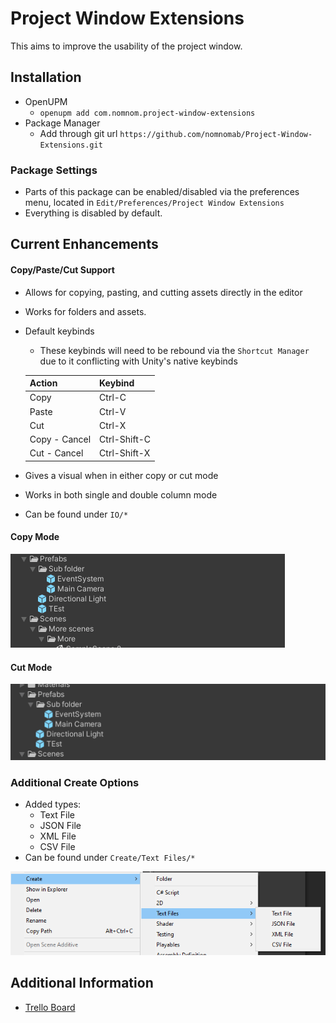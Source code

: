 # Project Window Extensions
This aims to improve the usability of the project window.

## Installation
- OpenUPM
  - `openupm add com.nomnom.project-window-extensions`
- Package Manager
  - Add through git url `https://github.com/nomnomab/Project-Window-Extensions.git`

### Package Settings
- Parts of this package can be enabled/disabled via the preferences menu, located in `Edit/Preferences/Project Window Extensions`
- Everything is disabled by default.

## Current Enhancements

#### Copy/Paste/Cut Support
- Allows for copying, pasting, and cutting assets directly in the editor
- Works for folders and assets.
- Default keybinds
  - These keybinds will need to be rebound via the `Shortcut Manager` due to it conflicting with Unity's native keybinds

  | Action | Keybind |
  |---|---|
  | Copy | Ctrl-C |
  | Paste | Ctrl-V |
  | Cut | Ctrl-X |
  | Copy - Cancel | Ctrl-Shift-C |
  | Cut - Cancel | Ctrl-Shift-X |

- Gives a visual when in either copy or cut mode
- Works in both single and double column mode
- Can be found under `IO/*`
#### Copy Mode
![Copy Gif](./Assets~/copy.gif)
#### Cut Mode
![Cut Gif](./Assets~/cut.gif)

### Additional Create Options
- Added types:
  - Text File
  - JSON File
  - XML File
  - CSV File
- Can be found under `Create/Text Files/*`

![Additional Text Files](./Assets~/additional_text.png)

## Additional Information
- [Trello Board](https://trello.com/b/h7sMCsTR/my-packages)